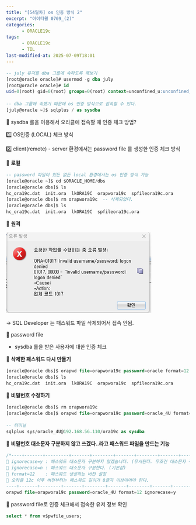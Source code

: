 ```yaml
---
title: "[54일차] os 인증 방식 2"
excerpt: "아이티윌 0709_(2)"
categories:
      - ORACLE19c
tags:
      - ORACLE19c
      - TIL
last-modified-at: 2025-07-09T18:01
---
```


```sql
-- july 유저를 dba 그룹에 속하도록 해보기
[root@oracle oracle]# usermod -g dba july
[root@oracle oracle]# id
uid=0(root) gid=0(root) groups=0(root) context=unconfined_u:unconfined_r:unconfined_t:s0-s0:c0.c1023

-- dba 그룹에 속했기 때문에 os 인증 방식으로 접속할 수 있다.
[july@oracle ~]$ sqlplus / as sysdba

```

📍 sysdba  롤을 이용해서 오라클에 접속할 때 인증 체크 방법?

1️⃣ OS인증 (LOCAL) 체크 방식

2️⃣ client(remote) - server 환경에서는 password file 를 생성한 인증 체크 방식

🌳 **로컬**

```sql
-- password 파일이 있든 없든 local 환경에서는 os 인증 방식 가능
[oracle@oracle ~]$ cd $ORACLE_HOME/dbs
[oracle@oracle dbs]$ ls
hc_ora19c.dat  init.ora  lkORA19C  orapwora19c  spfileora19c.ora
[oracle@oracle dbs]$ rm orapwora19c  -- 삭제되었다.
[oracle@oracle dbs]$ ls
hc_ora19c.dat  init.ora  lkORA19C  spfileora19c.ora
```

🌳 **원격**

![image.png](/assets/20250709/1.png)

→ SQL Developer 는 패스워드 파일 삭제되어서 접속 안됨.

📍 password file

- sysdba 롤을 받은 사용자에 대한 인증 체크

🌳 **삭제한 패스워드 다시 만들기**

```sql
[oracle@oracle dbs]$ orapwd file=orapwora19c password=oracle format=12
[oracle@oracle dbs]$ ls
hc_ora19c.dat  init.ora  lkORA19C  orapwora19c  spfileora19c.ora
```

🌳 **비밀번호 수정하기**

```sql
[oracle@oracle dbs]$ rm orapwora19c
[oracle@oracle dbs]$ orapwd file=orapwora19c password=oracle_4U format=12

-- 터미널
sqlplus sys/oracle_4U@192.168.56.110/ora19c as sysdba
```

🌳 **비밀번호 대소문자 구분하지 않고 쓰겠다..라고 패스워드 파일을 만드는 기능**

```sql
/*----+-------+---------+-------+--------+-------+--------+-------+--------+-------+----
📍 ignorecase=y : 패스워드 대소문자 구분하지 않겠습니다. (무시된다. 무조건 대소문자 구분한다.)
📍 ignorecase=n : 패스워드 대소문자 구분한다. (기본값)      
📍 format=12    : 패스워드 생성하는 버전 설정
📍 오라클 12c 이후 버전부터는 패스워드 길이가 8글자 이상이어야 한다.     
----+-------+--------+-------+--------+-------+--------+-------+--------+-------+-----*/
orapwd file=orapwora19c password=oracle_4U format=12 ignorecase=y
```

🌳 password file로 인증 체크해서 접속한 유저 정보 확인

```sql
select * from v$pwfile_users;
```